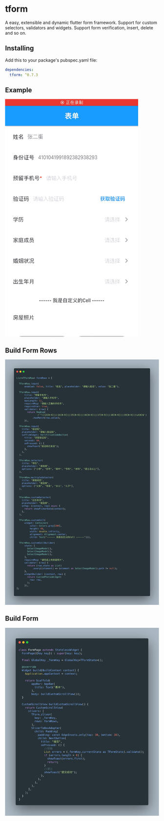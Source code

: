 # tform

A easy, extensible and dynamic flutter form framework. Support for custom selectors, validators and widgets. Support form verification, insert, delete and so on.

## Installing
Add this to your package's pubspec.yaml file:

```yaml
dependencies:
  tform: ^0.7.3
```

## Example
![avatar](./assets/demo.gif)

## Build Form Rows
![avatar](./assets/carbon_rows.png)

## Build Form
![avatar](./assets/carbon_page.png)
